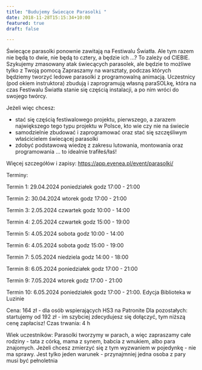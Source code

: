 ```yaml
---
title: "Budujemy Świecące Parasolki "
date: 2018-11-28T15:15:34+10:00
featured: true
draft: false

---
```




Świecące parasolki ponownie zawitają na Festiwalu Światła. Ale tym razem nie będą to dwie, nie będą to cztery, a będzie ich ...? To zależy od CIEBIE. Szykujemy zmasowany atak świecących parasolek, ale będzie to możliwe tylko z Twoją pomocą
Zapraszamy na warsztaty, podczas których będziemy tworzyć ledowe parasolki z programowalną animacją. Uczestnicy (pod okiem instruktora) zbudują i zaprogramują własną paraSOLkę, która na czas Festiwalu Światła stanie się częścią instalacji, a po nim wróci do swojego twórcy.


Jeżeli więc chcesz:
 - stać się częścią festiwalowego projektu, pierwszego, a zarazem największego tego typu projektu w Polsce, kto wie czy nie na świecie
 - samodzielnie zbudować i zaprogramować oraz stać się szczęśliwym właścicielem świecącej parasolki
 - zdobyć podstawową wiedzę z zakresu lutowania, montowania oraz programowania
… to idealnie trafiłeś/łaś!



Więcej szczegółów i zapisy: https://app.evenea.pl/event/parasolki/

Terminy:

Termin 1: 29.04.2024 poniedziałek godz 17:00 - 21:00

Termin 2: 30.04.2024 wtorek godz 17:00 - 21:00

Termin 3: 2.05.2024 czwartek godz 10:00 - 14:00

Termin 4: 2.05.2024 czwartek godz 15:00 - 19:00

Termin 5: 4.05.2024 sobota godz 10:00 - 14:00

Termin 6: 4.05.2024 sobota godz 15:00 - 19:00

Termin 7: 5.05.2024 niedziela godz 14:00 - 18:00

Termin 8: 6.05.2024 poniedziałek godz 17:00 - 21:00

Termin 9: 7.05.2024 wtorek godz 17:00 - 21:00

Termin 10: 6.05.2024 poniedziałek godz 17:00 - 21:00. Edycja Biblioteka w Luzinie


Cena:
164 zł - dla osób wspierających HS3 na Patronite
Dla pozostałych: startujemy od 192 zł  - im szybciej zdecydujesz się dołączyć, tym niższą cenę zapłacisz!
Czas trwania: 4 h

Wiek uczestników:
Parasolki tworzymy w parach, a więc zapraszamy całe rodziny - tata z córką, mama z synem, babcia z wnukiem, albo para znajomych. Jeżeli chcesz zmierzyć się z tym wyzwaniem w pojedynkę - nie ma sprawy.
Jest tylko jeden warunek - przynajmniej jedna osoba z pary musi być pełnoletnia

